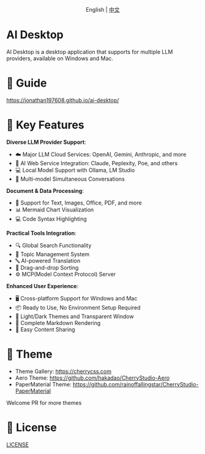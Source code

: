 <div style="text-align: center;">
    <p class="">English | <a href="./docs/README.zh.md">中文</a></p>
</div>

# AI Desktop

AI Desktop is a desktop application that supports for multiple LLM providers, available on Windows and Mac.

# 📖 Guide

https://jonathan197608.github.io/ai-desktop/

# 🌟 Key Features

**Diverse LLM Provider Support**:

- ☁️ Major LLM Cloud Services: OpenAI, Gemini, Anthropic, and more
- 🔗 AI Web Service Integration: Claude, Peplexity, Poe, and others
- 💻 Local Model Support with Ollama, LM Studio
- 💬 Multi-model Simultaneous Conversations

**Document & Data Processing**:

- 📄 Support for Text, Images, Office, PDF, and more
- 📊 Mermaid Chart Visualization
- 💻 Code Syntax Highlighting

**Practical Tools Integration**:

- 🔍 Global Search Functionality
- 📝 Topic Management System
- 🔤 AI-powered Translation
- 🎯 Drag-and-drop Sorting
- ⚙️ MCP(Model Context Protocol) Server

**Enhanced User Experience**:

- 🖥️ Cross-platform Support for Windows and Mac
- 📦 Ready to Use, No Environment Setup Required
- 🎨 Light/Dark Themes and Transparent Window
- 📝 Complete Markdown Rendering
- 🤲 Easy Content Sharing

# 🌈 Theme

- Theme Gallery: https://cherrycss.com
- Aero Theme: https://github.com/hakadao/CherryStudio-Aero
- PaperMaterial Theme: https://github.com/rainoffallingstar/CherryStudio-PaperMaterial

Welcome PR for more themes

# 📃 License

[LICENSE](./LICENSE)
